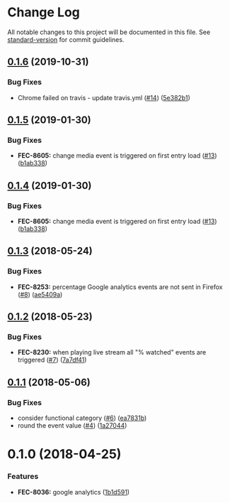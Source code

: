 # Change Log

All notable changes to this project will be documented in this file. See [standard-version](https://github.com/conventional-changelog/standard-version) for commit guidelines.

<a name="0.1.6"></a>
## [0.1.6](https://github.com/kaltura/playkit-js-google-analytics/compare/v0.1.5...v0.1.6) (2019-10-31)


### Bug Fixes

* Chrome failed on travis - update travis.yml ([#14](https://github.com/kaltura/playkit-js-google-analytics/issues/14)) ([5e382b1](https://github.com/kaltura/playkit-js-google-analytics/commit/5e382b1))



<a name="0.1.5"></a>
## [0.1.5](https://github.com/kaltura/playkit-js-google-analytics/compare/v0.1.3...v0.1.5) (2019-01-30)


### Bug Fixes

* **FEC-8605:** change media event is triggered on first entry load ([#13](https://github.com/kaltura/playkit-js-google-analytics/issues/13)) ([b1ab338](https://github.com/kaltura/playkit-js-google-analytics/commit/b1ab338))



<a name="0.1.4"></a>
## [0.1.4](https://github.com/kaltura/playkit-js-google-analytics/compare/v0.1.3...v0.1.4) (2019-01-30)


### Bug Fixes

* **FEC-8605:** change media event is triggered on first entry load ([#13](https://github.com/kaltura/playkit-js-google-analytics/issues/13)) ([b1ab338](https://github.com/kaltura/playkit-js-google-analytics/commit/b1ab338))



<a name="0.1.3"></a>
## [0.1.3](https://github.com/kaltura/playkit-js-google-analytics/compare/v0.1.2...v0.1.3) (2018-05-24)


### Bug Fixes

* **FEC-8253:** percentage Google analytics events are not sent in Firefox ([#8](https://github.com/kaltura/playkit-js-google-analytics/issues/8)) ([ae5409a](https://github.com/kaltura/playkit-js-google-analytics/commit/ae5409a))



<a name="0.1.2"></a>
## [0.1.2](https://github.com/kaltura/playkit-js-google-analytics/compare/v0.1.1...v0.1.2) (2018-05-23)


### Bug Fixes

* **FEC-8230:** when playing live stream all "% watched" events are triggered ([#7](https://github.com/kaltura/playkit-js-google-analytics/issues/7)) ([7a7df41](https://github.com/kaltura/playkit-js-google-analytics/commit/7a7df41))



<a name="0.1.1"></a>
## [0.1.1](https://github.com/kaltura/playkit-js-google-analytics/compare/v0.1.0...v0.1.1) (2018-05-06)


### Bug Fixes

* consider functional category ([#6](https://github.com/kaltura/playkit-js-google-analytics/issues/6)) ([ea7831b](https://github.com/kaltura/playkit-js-google-analytics/commit/ea7831b))
* round the event value ([#4](https://github.com/kaltura/playkit-js-google-analytics/issues/4)) ([1a27044](https://github.com/kaltura/playkit-js-google-analytics/commit/1a27044))



<a name="0.1.0"></a>
# 0.1.0 (2018-04-25)


### Features

* **FEC-8036:** google analytics ([1b1d591](https://github.com/kaltura/playkit-js-google-analytics/commit/1b1d591))
